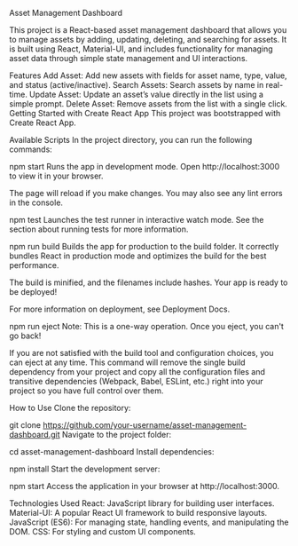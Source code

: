 Asset Management Dashboard


This project is a React-based asset management dashboard that allows you to manage assets by adding, updating, deleting, and searching for assets. It is built using React, Material-UI, and includes functionality for managing asset data through simple state management and UI interactions.

Features
Add Asset: Add new assets with fields for asset name, type, value, and status (active/inactive).
Search Assets: Search assets by name in real-time.
Update Asset: Update an asset’s value directly in the list using a simple prompt.
Delete Asset: Remove assets from the list with a single click.
Getting Started with Create React App
This project was bootstrapped with Create React App.

Available Scripts
In the project directory, you can run the following commands:

npm start
Runs the app in development mode.
Open http://localhost:3000 to view it in your browser.

The page will reload if you make changes.
You may also see any lint errors in the console.

npm test
Launches the test runner in interactive watch mode.
See the section about running tests for more information.

npm run build
Builds the app for production to the build folder.
It correctly bundles React in production mode and optimizes the build for the best performance.

The build is minified, and the filenames include hashes.
Your app is ready to be deployed!

For more information on deployment, see Deployment Docs.

npm run eject
Note: This is a one-way operation. Once you eject, you can't go back!

If you are not satisfied with the build tool and configuration choices, you can eject at any time. This command will remove the single build dependency from your project and copy all the configuration files and transitive dependencies (Webpack, Babel, ESLint, etc.) right into your project so you have full control over them.


How to Use
Clone the repository:

git clone https://github.com/your-username/asset-management-dashboard.git
Navigate to the project folder:

cd asset-management-dashboard
Install dependencies:

npm install
Start the development server:

npm start
Access the application in your browser at http://localhost:3000.


Technologies Used
React: JavaScript library for building user interfaces.
Material-UI: A popular React UI framework to build responsive layouts.
JavaScript (ES6): For managing state, handling events, and manipulating the DOM.
CSS: For styling and custom UI components.
